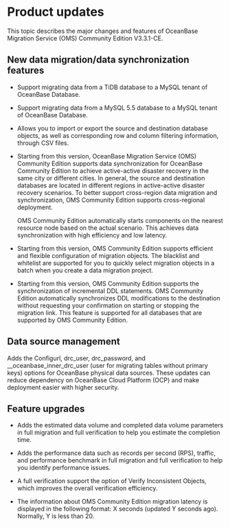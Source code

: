 # Product updates

This topic describes the major changes and features of OceanBase Migration Service (OMS) Community Edition V3.3.1-CE.

## New data migration/data synchronization features

* Support migrating data from a TiDB database to a MySQL tenant of OceanBase Database.

* Support migrating data from a MySQL 5.5 database to a MySQL tenant of OceanBase Database.

* Allows you to import or export the source and destination database objects, as well as corresponding row and column filtering information, through CSV files.

* Starting from this version, OceanBase Migration Service (OMS) Community Edition supports data synchronization for OceanBase Community Edition to achieve active-active disaster recovery in the same city or different cities. In general, the source and destination databases are located in different regions in active-active disaster recovery scenarios. To better support cross-region data migration and synchronization, OMS Community Edition supports cross-regional deployment.

   OMS Community Edition automatically starts components on the nearest resource node based on the actual scenario. This achieves data synchronization with high efficiency and low latency.

* Starting from this version, OMS Community Edition supports efficient and flexible configuration of migration objects. The blacklist and whitelist are supported for you to quickly select migration objects in a batch when you create a data migration project.

* Starting from this version, OMS Community Edition supports the synchronization of incremental DDL statements. OMS Community Edition automatically synchronizes DDL modifications to the destination without requesting your confirmation on starting or stopping the migration link. This feature is supported for all databases that are supported by OMS Community Edition.

## Data source management

Adds the Configurl, drc_user, drc_password, and __oceanbase_inner_drc_user (user for migrating tables without primary keys) options for OceanBase physical data sources. These updates can reduce dependency on OceanBase Cloud Platform (OCP) and make deployment easier with higher security.

## Feature upgrades

* Adds the estimated data volume and completed data volume parameters in full migration and full verification to help you estimate the completion time.

* Adds the performance data such as records per second (RPS), traffic, and performance benchmark in full migration and full verification to help you identify performance issues.

* A full verification support the option of Verify Inconsistent Objects, which improves the overall verification efficiency.

* The information about OMS Community Edition migration latency is displayed in the following format: X seconds (updated Y seconds ago). Normally, Y is less than 20.
